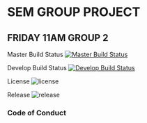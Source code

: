 # SEM GROUP PROJECT
## FRIDAY 11AM GROUP 2

Master Build Status [![Master Build Status](https://github.com/jessicamacAL36/friday-11am-group-2/actions/workflows/main.yml/badge.svg?branch=master)](https://github.com/jessicamacAL36/friday-11am-group-2/actions/workflows/main.yml)

Develop Build Status [![Develop Build Status](https://github.com/jessicamacAL36/friday-11am-group-2/actions/workflows/main.yml/badge.svg?branch=develop)](https://github.com/jessicamacAL36/friday-11am-group-2/actions/workflows/main.yml)

License ![license](https://img.shields.io/badge/license-Apache--2.0-yellowgreen.svg)

Release ![release](https://img.shields.io/badge/release-none-lightgrey.svg)

### Code of Conduct